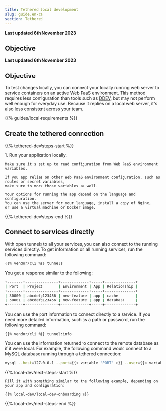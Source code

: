 ```yaml
---
title: Tethered local development
slug: guide.en-ca
section: Tethered
---
```


**Last updated 6th November 2023**



## Objective  

**Last updated 6th November 2023**



## Objective  

To test changes locally, you can connect your locally running web server
to service containers on an active Web PaaS environment.
This method requires less configuration than tools such as [DDEV](./ddev.md),
but may not perform well enough for everyday use.
Because it replies on a local web server, it's also less consistent across your team.

{{% guides/local-requirements %}}

## Create the tethered connection

{{% tethered-dev/steps-start %}}

1\.  Run your application locally.

    Make sure it's set up to read configuration from Web PaaS environment variables.

    If you app relies on other Web PaaS environment configuration, such as routes or secret variables,
    make sure to mock those variables as well.

    Your options for running the app depend on the language and configuration.
    You can use the server for your language, install a copy of Nginx,
    or use a virtual machine or Docker image.

{{% tethered-dev/steps-end %}}

## Connect to services directly

With open tunnels to all your services, you can also connect to the running services directly.
To get information on all running services, run the following command:

```bash
{{% vendor/cli %}} tunnels
```

You get a response similar to the following:

```bash
+-------+---------------+-------------+-----+--------------+
| Port  | Project       | Environment | App | Relationship |
+-------+---------------+-------------+-----+--------------+
| 30000 | abcdefg123456 | new-feature | app | cache        |
| 30001 | abcdefg123456 | new-feature | app | database     |
+-------+---------------+-------------+-----+--------------+
```

You can use the port information to connect directly to a service.
If you need more detailed information, such as a path or password, run the following command:

```bash
{{% vendor/cli %}} tunnel:info
```

You can use the information returned to connect to the remote database as if it were local.
For example, the following command would connect to a MySQL database running through a tethered connection:

```bash
mysql --host=127.0.0.1 --port={{< variable "PORT" >}} --user={{< variable "USERNAME" >}} --password={{< variable "PASSWORD" >}} --database={{< variable "PATH" >}}
```

{{% local-dev/next-steps-start %}}

    Fill it with something similar to the following example, depending on your app and configuration:

```bash {location="init-local.sh"}
{{% local-dev/local-dev-onboarding %}}
```

{{% local-dev/next-steps-end %}}
